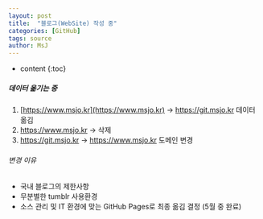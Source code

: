 ```yaml
---
layout: post
title:  "블로그(WebSite) 작성 중"
categories: [GitHub]
tags: source
author: MsJ
---
```


* content
{:toc}

##### 데이터 옮기는 중
1. [https://www.msjo.kr](https://www.msjo.kr) -> https://git.msjo.kr 데이터 옮김 
2. https://www.msjo.kr -> 삭제
3. https://git.msjo.kr -> https://www.msjo.kr 도메인 변경

###### 변경 이유
* 국내 블로그의 제한사항
* 무분별한 tumblr 사용환경
* 소스 관리 및 IT 환경에 맞는 GitHub Pages로 최종 옮김 결정 (5월 중 완료)
